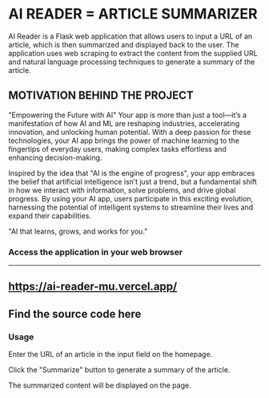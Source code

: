 # AI READER = ARTICLE SUMMARIZER

AI Reader is a Flask web application that allows users to input a URL of an article, which is then summarized and displayed back to the user. The application uses web scraping to extract the content from the supplied URL and natural language processing techniques to generate a summary of the article.

## MOTIVATION BEHIND THE PROJECT
"Empowering the Future with AI"
Your app is more than just a tool—it’s a manifestation of how AI and ML are reshaping industries, accelerating innovation, and unlocking human potential. With a deep passion for these technologies, your AI app brings the power of machine learning to the fingertips of everyday users, making complex tasks effortless and enhancing decision-making.

Inspired by the idea that "AI is the engine of progress", your app embraces the belief that artificial intelligence isn’t just a trend, but a fundamental shift in how we interact with information, solve problems, and drive global progress. By using your AI app, users participate in this exciting evolution, harnessing the potential of intelligent systems to streamline their lives and expand their capabilities.

"AI that learns, grows, and works for you."

### Access the application in your web browser

---
https://ai-reader-mu.vercel.app/
---
Find the source code here
---

### Usage

Enter the URL of an article in the input field on the homepage.

Click the "Summarize" button to generate a summary of the article.

The summarized content will be displayed on the page.

